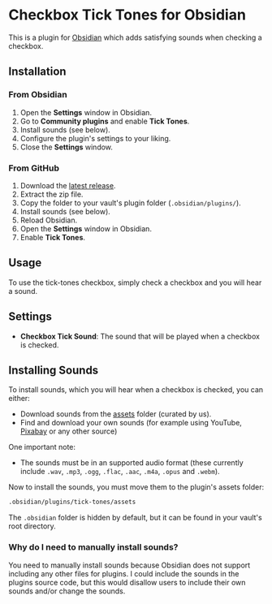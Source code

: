 # Checkbox Tick Tones for Obsidian

This is a plugin for [Obsidian](https://obsidian.md/) which adds satisfying sounds when checking a checkbox.

## Installation

### From Obsidian

1. Open the **Settings** window in Obsidian.
2. Go to **Community plugins** and enable **Tick Tones**.
3. Install sounds (see below).
4. Configure the plugin's settings to your liking.
5. Close the **Settings** window.

### From GitHub

1. Download the [latest release](https://codeberg.org/DontBlameMe/Tick-Tones/releases/latest).
2. Extract the zip file.
3. Copy the folder to your vault's plugin folder (`.obsidian/plugins/`).
4. Install sounds (see below).
5. Reload Obsidian.
6. Open the **Settings** window in Obsidian.
7. Enable **Tick Tones**.

## Usage

To use the tick-tones checkbox, simply check a checkbox and you will hear a sound.

## Settings

- **Checkbox Tick Sound**: The sound that will be played when a checkbox is checked.

## Installing Sounds

To install sounds, which you will hear when a checkbox is checked, you can either:

- Download sounds from the [assets](https://github.com/DontBlameMe99/Tick-Tones/tree/master/assets) folder (curated by us).
- Find and download your own sounds (for example using YouTube, [Pixabay](https://pixabay.com/sound-effects/search/click/) or any other source)

One important note:

- The sounds must be in an supported audio format (these currently include `.wav`, `.mp3`, `.ogg`, `.flac`, `.aac`, `.m4a`, `.opus` and `.webm`).

Now to install the sounds, you must move them to the plugin's assets folder:

```bash
.obsidian/plugins/tick-tones/assets
```

The `.obsidian` folder is hidden by default, but it can be found in your vault's root directory.

### Why do I need to manually install sounds?

You need to manually install sounds because Obsidian does not support including any other files for plugins.
I could include the sounds in the plugins source code, but this would disallow users to include their own sounds and/or change the sounds.
